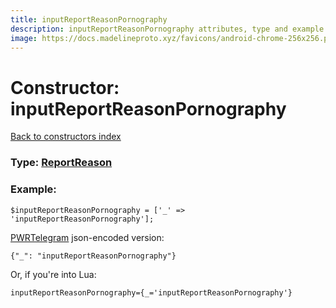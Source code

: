 ```yaml
---
title: inputReportReasonPornography
description: inputReportReasonPornography attributes, type and example
image: https://docs.madelineproto.xyz/favicons/android-chrome-256x256.png
---
```

# Constructor: inputReportReasonPornography  
[Back to constructors index](index.md)






### Type: [ReportReason](../types/ReportReason.md)


### Example:

```
$inputReportReasonPornography = ['_' => 'inputReportReasonPornography'];
```  

[PWRTelegram](https://pwrtelegram.xyz) json-encoded version:

```
{"_": "inputReportReasonPornography"}
```


Or, if you're into Lua:  


```
inputReportReasonPornography={_='inputReportReasonPornography'}

```


